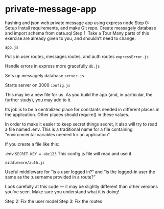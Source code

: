 # private-message-app
hashing and json web private message app using express node
Step 0: Setup
Install requirements, and make Git repo.
Create messagely database and import schema from data.sql
Step 1: Take a Tour
Many parts of this exercise are already given to you, and shouldn’t need to change:

`app.js`

Pulls in user routes, messages routes, and auth routes
`expressError.js`

Handle errors in express more gracefully
`db.js`

Sets up messagely database
`server.js`

Starts server on 3000
`config.js`

This may be a new file for us. As you build the app (and, in particular, the further study), you may add to it.

Its job is to be a centralized place for constants needed in different places in the application. Other places should require() in these values.

In order to make it easier to keep secret things secret, it also will try to read a file named .env. This is a traditional name for a file containing “environmental variables needed for an application”.

If you create a file like this:

.env
`SECRET_KEY = abc123`
This config.js file will read and use it.

`middleware/auth.js`

Useful middleware for “is a user logged in?” and “is the logged-in user the same as the :username provided in a route?”

Look carefully at this code — it may be slightly different than other versions you’ve seen. Make sure you understand what it is doing!

Step 2: Fix the user model
Step 3: Fix the routes
